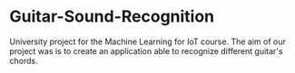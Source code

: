 # Guitar-Sound-Recognition
University project for the Machine Learning for IoT course. The aim of our project was is to create an application able to recognize different guitar's chords.
